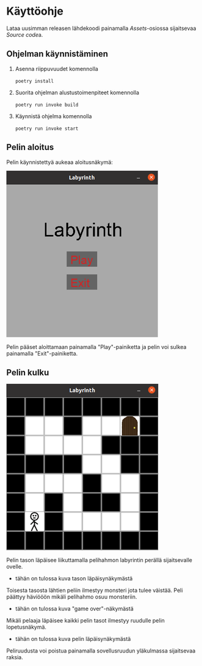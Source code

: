 # Käyttöohje
Lataa uusimman releasen lähdekoodi painamalla *Assets*-osiossa sijaitsevaa *Source code*a.

## Ohjelman käynnistäminen

1. Asenna riippuvuudet komennolla

   ``poetry install``
   
2. Suorita ohjelman alustustoimenpiteet komennolla
  
   ``poetry run invoke build``
   
3. Käynnistä ohjelma komennolla
  
   ``poetry run invoke start``
   
## Pelin aloitus

Pelin käynnistettyä aukeaa aloitusnäkymä:

![aloitusruutu](https://github.com/laurelcrelia/ot-harjoitustyo/blob/master/dokumentaatio/kuvat/aloitusruutu.png)

Pelin pääset aloittamaan painamalla "Play"-painiketta ja pelin voi sulkea painamalla "Exit"-painiketta.

## Pelin kulku

![taso1](https://github.com/laurelcrelia/ot-harjoitustyo/blob/master/dokumentaatio/kuvat/pelinakyma_taso1.png)

Pelin tason läpäisee liikuttamalla pelihahmon labyrintin perällä sijaitsevalle ovelle.

* tähän on tulossa kuva tason läpäisynäkymästä

Toisesta tasosta lähtien peliin ilmestyy monsteri jota tulee väistää. Peli päättyy häviööön mikäli pelihahmo osuu monsteriin.

* tähän on tulossa kuva "game over"-näkymästä

Mikäli pelaaja läpäisee kaikki pelin tasot ilmestyy ruudulle pelin lopetusnäkymä.

* tähän on tulossa kuva pelin läpäisynäkymästä

Peliruudusta voi poistua painamalla sovellusruudun yläkulmassa sijaitsevaa raksia.
   
